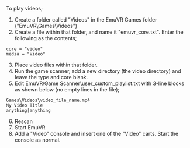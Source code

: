 To play videos;

1. Create a folder called "Videos" in the EmuVR Games folder ("EmuVR\Games\Videos")
2. Create a file within that folder, and name it "emuvr_core.txt". Enter the following as the contents;

```
core = "video"
media = "Video"
```

3. Place video files within that folder.
4. Run the game scanner, add a new directory (the video directory) and leave the type and core blank.
5. Edit EmuVR\Game Scanner\user_custom_playlist.txt with 3-line blocks as shown below (no empty lines in the file);

```
Games\Videos\video_file_name.mp4
My Video Title
anything|anything
```
6. Rescan
7. Start EmuVR
8. Add a "Video" console and insert one of the "Video" carts. Start the console as normal.
